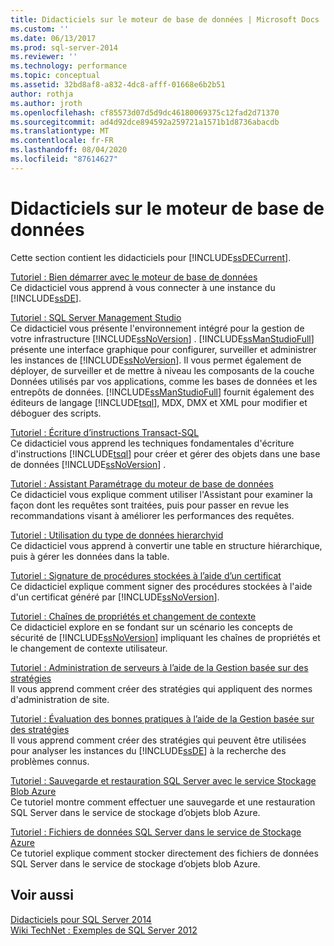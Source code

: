 ```yaml
---
title: Didacticiels sur le moteur de base de données | Microsoft Docs
ms.custom: ''
ms.date: 06/13/2017
ms.prod: sql-server-2014
ms.reviewer: ''
ms.technology: performance
ms.topic: conceptual
ms.assetid: 32bd8af8-a832-4dc8-afff-01668e6b2b51
author: rothja
ms.author: jroth
ms.openlocfilehash: cf85573d07d5d9dc46180069375c12fad2d71370
ms.sourcegitcommit: ad4d92dce894592a259721a1571b1d8736abacdb
ms.translationtype: MT
ms.contentlocale: fr-FR
ms.lasthandoff: 08/04/2020
ms.locfileid: "87614627"
---
```

# <a name="database-engine-tutorials"></a>Didacticiels sur le moteur de base de données
  Cette section contient les didacticiels pour [!INCLUDE[ssDECurrent](../includes/ssdecurrent-md.md)].  
  
 [Tutoriel : Bien démarrer avec le moteur de base de données](tutorial-getting-started-with-the-database-engine.md)  
 Ce didacticiel vous apprend à vous connecter à une instance du [!INCLUDE[ssDE](../includes/ssde-md.md)].  
  
 [Tutoriel : SQL Server Management Studio](../ssms/tutorials/tutorial-sql-server-management-studio.md)  
 Ce didacticiel vous présente l'environnement intégré pour la gestion de votre infrastructure [!INCLUDE[ssNoVersion](../includes/ssnoversion-md.md)] . [!INCLUDE[ssManStudioFull](../includes/ssmanstudiofull-md.md)] présente une interface graphique pour configurer, surveiller et administrer les instances de [!INCLUDE[ssNoVersion](../includes/ssnoversion-md.md)]. Il vous permet également de déployer, de surveiller et de mettre à niveau les composants de la couche Données utilisés par vos applications, comme les bases de données et les entrepôts de données. [!INCLUDE[ssManStudioFull](../includes/ssmanstudiofull-md.md)] fournit également des éditeurs de langage [!INCLUDE[tsql](../includes/tsql-md.md)], MDX, DMX et XML pour modifier et déboguer des scripts.  
  
 [Tutoriel : Écriture d’instructions Transact-SQL](../t-sql/tutorial-writing-transact-sql-statements.md)  
 Ce didacticiel vous apprend les techniques fondamentales d'écriture d'instructions [!INCLUDE[tsql](../includes/tsql-md.md)] pour créer et gérer des objets dans une base de données [!INCLUDE[ssNoVersion](../includes/ssnoversion-md.md)] .  
  
 [Tutoriel : Assistant Paramétrage du moteur de base de données](../tools/dta/tutorial-database-engine-tuning-advisor.md)  
 Ce didacticiel vous explique comment utiliser l'Assistant pour examiner la façon dont les requêtes sont traitées, puis pour passer en revue les recommandations visant à améliorer les performances des requêtes.  
  
 [Tutoriel : Utilisation du type de données hierarchyid](tables/tutorial-using-the-hierarchyid-data-type.md)  
 Ce didacticiel vous apprend à convertir une table en structure hiérarchique, puis à gérer les données dans la table.  
  
 [Tutoriel : Signature de procédures stockées à l’aide d’un certificat](tutorial-signing-stored-procedures-with-a-certificate.md)  
 Ce didacticiel explique comment signer des procédures stockées à l'aide d'un certificat généré par [!INCLUDE[ssNoVersion](../includes/ssnoversion-md.md)].  
  
 [Tutoriel : Chaînes de propriétés et changement de contexte](tutorial-ownership-chains-and-context-switching.md)  
 Ce didacticiel explore en se fondant sur un scénario les concepts de sécurité de [!INCLUDE[ssNoVersion](../includes/ssnoversion-md.md)] impliquant les chaînes de propriétés et le changement de contexte utilisateur.  
  
 [Tutoriel : Administration de serveurs à l’aide de la Gestion basée sur des stratégies](policy-based-management/tutorial-administering-servers-by-using-policy-based-management.md)  
 Il vous apprend comment créer des stratégies qui appliquent des normes d'administration de site.  
  
 [Tutoriel : Évaluation des bonnes pratiques à l’aide de la Gestion basée sur des stratégies](../tutorials/tutorial-evaluating-best-practices-by-using-policy-based-management.md)  
 Il vous apprend comment créer des stratégies qui peuvent être utilisées pour analyser les instances du [!INCLUDE[ssDE](../includes/ssde-md.md)] à la recherche des problèmes connus.  
  
 [Tutoriel : Sauvegarde et restauration SQL Server avec le service Stockage Blob Azure](tutorial-sql-server-backup-and-restore-to-azure-blob-storage-service.md)  
 Ce tutoriel montre comment effectuer une sauvegarde et une restauration SQL Server dans le service de stockage d’objets blob Azure.  
  
 [Tutoriel : Fichiers de données SQL Server dans le service de Stockage Azure](tutorial-use-azure-blob-storage-service-with-sql-server-2016.md)  
 Ce tutoriel explique comment stocker directement des fichiers de données SQL Server dans le service de stockage d’objets blob Azure.  
  
## <a name="see-also"></a>Voir aussi  
 [Didacticiels pour SQL Server 2014](../tutorials/tutorials-for-sql-server-2014.md)   
 [Wiki TechNet : Exemples de SQL Server 2012](https://go.microsoft.com/fwlink/?linkID=220734)  
  
  
